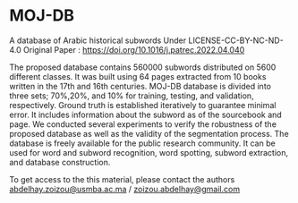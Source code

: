 # MOJ-DB
A database of Arabic historical subwords
Under LICENSE-CC-BY-NC-ND-4.0
Original Paper : https://doi.org/10.1016/j.patrec.2022.04.040

The proposed database contains 560000 subwords distributed on 5600 different classes. It was built using 64 pages extracted from 10 books written in the 17th and 16th centuries. MOJ-DB database is divided into three sets; 70%,20%, and 10% for training, testing, and validation, respectively. Ground truth is established iteratively to guarantee minimal error. It includes information about the subword as of the sourcebook and page. We conducted several experiments to verify the robustness of the proposed database as well as the validity of the segmentation process. The database is freely available for the public research community. It can be used for word and subword recognition, word spotting, subword extraction, and database construction.

To get access to the this material, please contact the authors 
abdelhay.zoizou@usmba.ac.ma / zoizou.abdelhay@gmail.com
